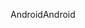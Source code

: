 <span data-ttu-id="fc521-101">Android</span><span class="sxs-lookup"><span data-stu-id="fc521-101">Android</span></span>